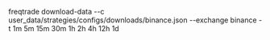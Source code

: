 freqtrade download-data --c user_data/strategies/configs/downloads/binance.json --exchange binance -t 1m 5m 15m 30m 1h 2h 4h 12h 1d